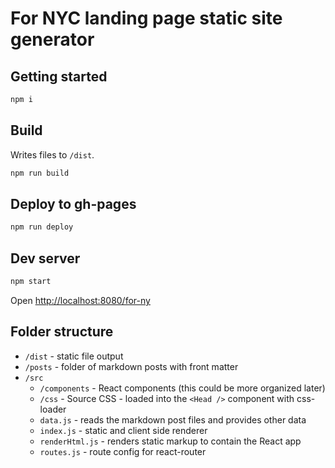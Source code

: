 
# For NYC landing page static site generator

## Getting started

```sh
npm i
```

## Build
Writes files to `/dist`.

```sh
npm run build
```

## Deploy to gh-pages

```sh
npm run deploy
```

## Dev server

```sh
npm start
```

Open <http://localhost:8080/for-ny>


## Folder structure

- `/dist` - static file output
- `/posts` - folder of markdown posts with front matter
- `/src`
  - `/components` - React components (this could be more organized later)
  - `/css` - Source CSS - loaded into the `<Head />` component with css-loader
  - `data.js` - reads the markdown post files and provides other data
  - `index.js` - static and client side renderer
  - `renderHtml.js` - renders static markup to contain the React app
  - `routes.js` - route config for react-router

